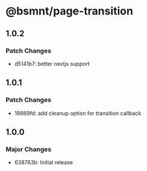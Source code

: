 # @bsmnt/page-transition

## 1.0.2

### Patch Changes

- d5141b7: better nextjs support

## 1.0.1

### Patch Changes

- 18669fd: add cleanup option for transition callback

## 1.0.0

### Major Changes

- 638763b: Initial release
